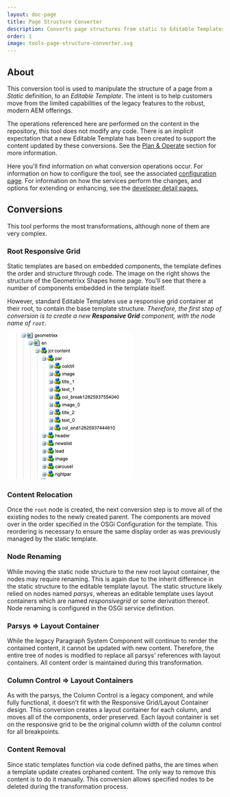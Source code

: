 ```yaml
---
layout: doc-page
title: Page Structure Converter
description: Converts page structures from static to Editable Templates.
order: 1
image: tools-page-structure-converter.svg
---
```


## About

This conversion tool is used to manipulate the structure of a page from a *Static* definition, to an *Editable Template*. The intent is to help customers move from the limited capabilities of the legacy features to the robust, modern AEM offerings.

The operations referenced here are performed on the content in the repository, this tool does not modify any code. There is an implicit expectation that a new Editable Template has been created to support the content updated by these conversions. See the <a href="{{ site.baseurl }}/pages/plan-operate.html">Plan & Operate</a> section for more information.

Here you'll find information on what conversion operations occur. For information on how to configure the tool, see the associated <a href="{{ site.baseurl }}/pages/configuration/page-structure.html">configuration page</a>. For information on how the services perform the changes, and options for extending or enhancing, see the <a href="{{ site.baseurl }}/pages/development.html">developer detail pages.</a>

## Conversions

This tool performs the most transformations, although none of them are very complex. 

### Root Responsive Grid

<div class="row">
    <div class="col-6 col-12-small">
        <p>Static templates are based on embedded components, the template defines the order and structure through code. The image on the right shows the structure of the Geometrixx Shapes home page. You'll see that there a number of components embedded in the template itself.</p>
        <p>However, standard Editable Templates use a responsive grid container at their root, to contain the base template structure. <i>Therefore, the first step of conversion is to create a new <strong>Responsive Grid</strong> component, with the node name of <code>root</code></i>.</p>     
    </div>
    <div class="col-6 col-12-small">
        <span class="image">
            <img src="./images/geometrixx-static-template-content.png" alt="Geometrixx Static Templace Content" />
        </span>
    </div>  
</div>

### Content Relocation

Once the `root` node is created, the next conversion step is to move all of the existing nodes to the newly created parent. The components are moved over in the order specified in the OSGi Configuration for the template. This reordering is necessary to ensure the same display order as was previously managed by the static template.

### Node Renaming

While moving the static node structure to the new root layout container, the nodes may require renaming. This is again due to the inherit difference in the static structure to the editable template layout. The static structure likely relied on nodes named *parsys*, whereas an editable template uses layout containers which are named *responsivegrid* or some derivation thereof. Node renaming is configured in the OSGi service definition. 

### Parsys => Layout Container

While the legacy Paragraph System Component will continue to render the contained content, it cannot be updated with new content. Therefore, the entire tree of nodes is modified to replace all parsys' references with layout containers. All content order is maintained during this transformation.

### Column Control => Layout Containers

As with the parsys, the Column Control is a legacy component, and while fully functional, it doesn't fit with the Responsive Grid/Layout Container design. This conversion creates a layout container for each column, and moves all of the components, order preserved. Each layout container is set on the responsive grid to be the original column width of the column control for all breakpoints.  

### Content Removal

Since static templates function via code defined paths, the are times when a template update creates orphaned content. The only way to remove this content is to do it manually. This conversion allows specified nodes to be deleted during the transformation process.
